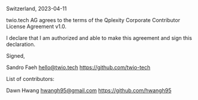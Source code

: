Switzerland, 2023-04-11

twio.tech AG agrees to the terms of the Qplexity Corporate Contributor License
Agreement v1.0.

I declare that I am authorized and able to make this agreement and sign this
declaration.

Signed,

Sandro Faeh hello@twio.tech https://github.com/twio-tech

List of contributors:

Dawn Hwang hwangh95@gmail.com https://github.com/hwangh95
